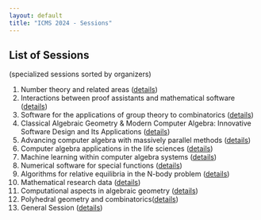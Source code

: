 ```yaml
---
layout: default
title: "ICMS 2024 - Sessions"
---
```


## List of Sessions
(specialized sessions sorted by organizers)

1. Number theory and related areas ([details](session1/))
2. Interactions between proof assistants and mathematical software ([details](session2/))
3. Software for the applications of group theory to combinatorics ([details](session3/))
4. Classical Algebraic Geometry & Modern Computer Algebra: Innovative Software Design and Its Applications ([details](session4/))
5. Advancing computer algebra with massively parallel methods ([details](session5/))
6. Computer algebra applications in the life sciences ([details](https://sites.google.com/view/casinlife2024))
7. Machine learning within computer algebra systems ([details](https://matthewengland.coventry.domains/ICMS24-MLwCAS.html))
8. Numerical software for special functions ([details](session8/))
9. Algorithms for relative equilibria in the N-body problem ([details](session9/))
10. Mathematical research data ([details](session10/))
11. Computational aspects in algebraic geometry ([details](session11/))
12. Polyhedral geometry and combinatorics([details](session12/))
13. General Session ([details](session13/))
